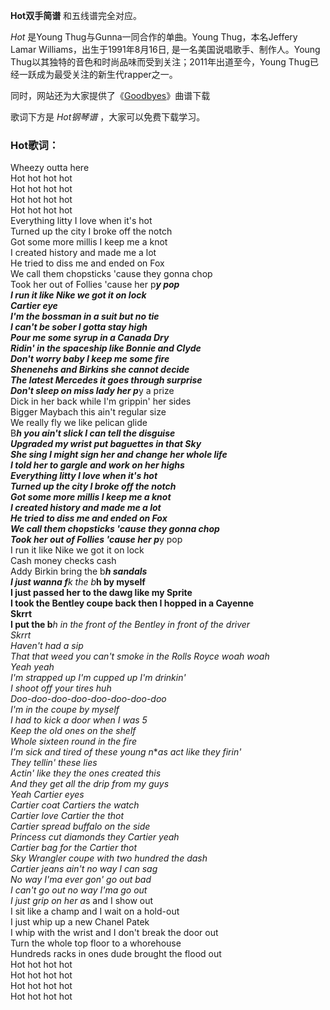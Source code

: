 

**Hot双手简谱** 和五线谱完全对应。

_Hot_ 是Young Thug与Gunna一同合作的单曲。Young Thug，本名Jeffery Lamar
Williams，出生于1991年8月16日, 是一名美国说唱歌手、制作人。Young
Thug以其独特的音色和时尚品味而受到关注；2011年出道至今，Young Thug已经一跃成为最受关注的新生代rapper之一。

同时，网站还为大家提供了《[Goodbyes](Music-10747-Goodbyes-Post-Malone-ft-Young-Thug.html
"Goodbyes")》曲谱下载

歌词下方是 _Hot钢琴谱_ ，大家可以免费下载学习。

### Hot歌词：

Wheezy outta here  
Hot hot hot hot  
Hot hot hot hot  
Hot hot hot hot  
Hot hot hot hot  
Everything litty I love when it's hot  
Turned up the city I broke off the notch  
Got some more millis I keep me a knot  
I created history and made me a lot  
He tried to diss me and ended on Fox  
We call them chopsticks 'cause they gonna chop  
Took her out of Follies 'cause her p***y pop  
I run it like Nike we got it on lock  
Cartier eye  
I'm the bossman in a suit but no tie  
I can't be sober I gotta stay high  
Pour me some syrup in a Canada Dry  
Ridin' in the spaceship like Bonnie and Clyde  
Don't worry baby I keep me some fire  
Shenenehs and Birkins she cannot decide  
The latest Mercedes it goes through surprise  
Don't sleep on miss lady her p***y a prize  
Dick in her back while I'm grippin' her sides  
Bigger Maybach this ain't regular size  
We really fly we like pelican glide  
B***h you ain't slick I can tell the disguise  
Upgraded my wrist put baguettes in that Sky  
She sing I might sign her and change her whole life  
I told her to gargle and work on her highs  
Everything litty I love when it's hot  
Turned up the city I broke off the notch  
Got some more millis I keep me a knot  
I created history and made me a lot  
He tried to diss me and ended on Fox  
We call them chopsticks 'cause they gonna chop  
Took her out of Follies 'cause her p***y pop  
I run it like Nike we got it on lock  
Cash money checks cash  
Addy Birkin bring the b***h sandals  
I just wanna f**k the b***h by myself  
I just passed her to the dawg like my Sprite  
I took the Bentley coupe back then I hopped in a Cayenne  
Skrrt  
I put the b***h in the front of the Bentley in front of the driver  
Skrrt  
Haven't had a sip  
That that weed you can't smoke in the Rolls Royce woah woah  
Yeah yeah  
I'm strapped up I'm cupped up I'm drinkin'  
I shoot off your tires huh  
Doo-doo-doo-doo-doo-doo-doo-doo  
I'm in the coupe by myself  
I had to kick a door when I was 5  
Keep the old ones on the shelf  
Whole sixteen round in the fire  
I'm sick and tired of these young n***as act like they firin'  
They tellin' these lies  
Actin' like they the ones created this  
And they get all the drip from my guys  
Yeah Cartier eyes  
Cartier coat Cartiers the watch  
Cartier love Cartier the thot  
Cartier spread buffalo on the side  
Princess cut diamonds they Cartier yeah  
Cartier bag for the Cartier thot  
Sky Wrangler coupe with two hundred the dash  
Cartier jeans ain't no way I can sag  
No way I'ma ever gon' go out bad  
I can't go out no way I'ma go out  
I just grip on her a*s and I show out  
I sit like a champ and I wait on a hold-out  
I just whip up a new Chanel Patek  
I whip with the wrist and I don't break the door out  
Turn the whole top floor to a whorehouse  
Hundreds racks in ones dude brought the flood out  
Hot hot hot hot  
Hot hot hot hot  
Hot hot hot hot  
Hot hot hot hot

